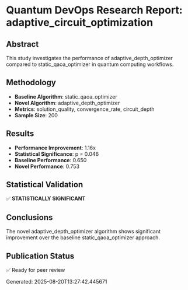 # Quantum DevOps Research Report: adaptive_circuit_optimization

## Abstract
This study investigates the performance of adaptive_depth_optimizer compared to static_qaoa_optimizer 
in quantum computing workflows.

## Methodology
- **Baseline Algorithm**: static_qaoa_optimizer
- **Novel Algorithm**: adaptive_depth_optimizer
- **Metrics**: solution_quality, convergence_rate, circuit_depth
- **Sample Size**: 200

## Results
- **Performance Improvement**: 1.16x
- **Statistical Significance**: p = 0.046
- **Baseline Performance**: 0.650
- **Novel Performance**: 0.753

## Statistical Validation
✅ **STATISTICALLY SIGNIFICANT**

## Conclusions
The novel adaptive_depth_optimizer algorithm shows significant 
improvement over the baseline static_qaoa_optimizer approach.

## Publication Status
✅ Ready for peer review

Generated: 2025-08-20T13:27:42.445671
